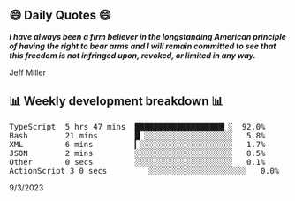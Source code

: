 ## 😄 Daily Quotes 😄

_**I have always been a firm believer in the longstanding American principle of having the right to bear arms and I will remain committed to see that this freedom is not infringed upon, revoked, or limited in any way.**_

Jeff Miller



## 📊 Weekly development breakdown 📊

<pre>TypeScript  5 hrs 47 mins  ███████████████████▎░  92.0%
Bash        21 mins        █▏░░░░░░░░░░░░░░░░░░░   5.8%
XML         6 mins         ▎░░░░░░░░░░░░░░░░░░░░   1.7%
JSON        2 mins         ░░░░░░░░░░░░░░░░░░░░░   0.5%
Other       0 secs         ░░░░░░░░░░░░░░░░░░░░░   0.1%
ActionScript 3 0 secs         ░░░░░░░░░░░░░░░░░░░░░   0.0%</pre>

9/3/2023